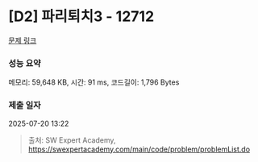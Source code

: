# [D2] 파리퇴치3 - 12712 

[문제 링크](https://swexpertacademy.com/main/code/problem/problemDetail.do?contestProbId=AXuARWAqDkQDFARa) 

### 성능 요약

메모리: 59,648 KB, 시간: 91 ms, 코드길이: 1,796 Bytes

### 제출 일자

2025-07-20 13:22



> 출처: SW Expert Academy, https://swexpertacademy.com/main/code/problem/problemList.do